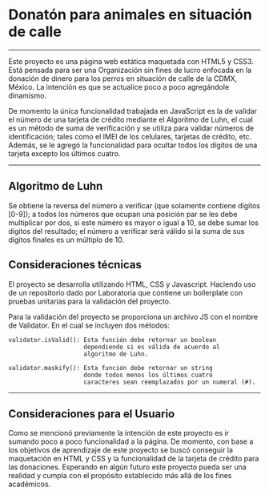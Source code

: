# Donatón para animales en situación de calle

***
Este proyecto es una página web estática maquetada con HTML5 y CSS3. Está pensada para ser una Organización sin fines de lucro enfocada en la donación de dinero para los perros en situación de calle de la CDMX, México. La intención es que se actualice poco a poco agregándole dinamismo. 

De momento la única funcionalidad trabajada en JavaScript es la de validar el número de una tarjeta de crédito mediante el Algoritmo de Luhn,
el cual es un método de suma de verificación y se utiliza para validar números de identificación; tales como el IMEI de los celulares, tarjetas de crédito, etc. Además, se le agregó la funcionalidad para ocultar todos los dígitos de una tarjeta excepto los últimos cuatro.
 

***

## Algoritmo de Luhn

Se obtiene la reversa del número a verificar (que solamente 
contiene dígitos [0-9]); a todos los números que ocupan una 
posición par se les debe multiplicar por dos, si este número 
es mayor o igual a 10, se debe sumar los dígitos del resultado;
 el número a verificar será válido si la suma de sus dígitos 
 finales es un múltiplo de 10.


## Consideraciones técnicas

El proyecto se desarrolla utilizando HTML, CSS y Javascript. 
 Haciendo uso de un repositorio dado por Laboratoria que 
 contiene un boilerplate con pruebas unitarias para
  la validación del proyecto. 

Para la validación del proyecto se proporciona un archivo JS
 con el nombre de Validator. En el cual se incluyen dos métodos: 

    validator.isValid(): Esta función debe retornar un boolean
                         dependiendo si es válida de acuerdo al 
                         algoritmo de Luhn.

    validator.maskify(): Esta función debe retornar un string
                         donde todos menos los últimos cuatro
                         caracteres sean reemplazados por un numeral (#).

                        
***


## Consideraciones para el Usuario

Como se mencionó previamente la intención de este proyecto es ir sumando poco a poco funcionalidad a la página. De momento, con base a los objetivos de aprendizaje de este proyecto se buscó conseguir la maquetación en HTML y CSS y la funcionalidad de la tarjeta de crédito para las donaciones. Esperando en algún futuro este proyecto pueda ser una realidad y cumpla con el propósito establecido más allá de los fines académicos. 
